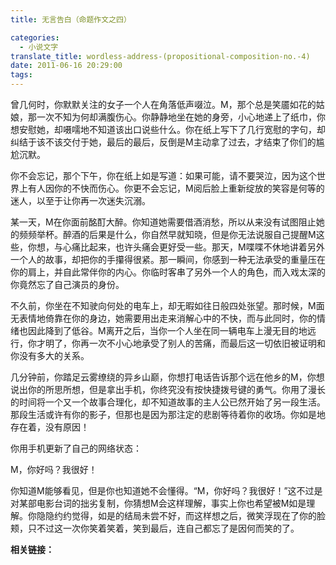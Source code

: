 ```yaml
---
title: 无言告白（命题作文之四）

categories:
  - 小说文字
translate_title: wordless-address-(propositional-composition-no.-4)
date: 2011-06-16 20:29:00
tags:
---
```


曾几何时，你默默关注的女子一个人在角落低声啜泣。M，那个总是笑靥如花的姑娘，那一次不知为何却满腹伤心。你静静地坐在她的身旁，小心地递上了纸巾，你想安慰她，却嗫嚅地不知道该出口说些什么。你在纸上写下了几行宽慰的字句，却纠结于该不该交付于她，最后的最后，反倒是M主动拿了过去，才结束了你们的尴尬沉默。

你不会忘记，那个下午，你在纸上如是写道：如果可能，请不要哭泣，因为这个世界上有人因你的不快而伤心。你更不会忘记，M阅后脸上重新绽放的笑容是何等的迷人，以至于让你再一次迷失沉溺。

某一天，M在你面前酩酊大醉。你知道她需要借酒消愁，所以从来没有试图阻止她的频频举杯。醉酒的后果是什么，你自然早就知晓，但是你无法说服自己提醒M这些，你想，与心痛比起来，也许头痛会更好受一些。那天，M喋喋不休地讲着另外一个人的故事，却把你的手攥得很紧。那一瞬间，你感到一种无法承受的重量压在你的肩上，并自此常伴你的内心。你临时客串了另外一个人的角色，而入戏太深的你竟然忘了自己演员的身份。

不久前，你坐在不知驶向何处的电车上，却无暇如往日般四处张望。那时候，M面无表情地倚靠在你的身边，她需要用出走来消解心中的不快，而与此同时，你的情绪也因此降到了低谷。M离开之后，当你一个人坐在同一辆电车上漫无目的地远行，你才明了，你再一次不小心地承受了别人的苦痛，而最后这一切依旧被证明和你没有多大的关系。

几分钟前，你踏足云雾缭绕的异乡山巅，你想打电话告诉那个远在他乡的M，你想说出你的所思所想，但是拿出手机，你终究没有按快捷拨号键的勇气。你用了漫长的时间将一个又一个故事合理化，却不知道故事的主人公已然开始了另一段生活。那段生活或许有你的影子，但那也是因为那注定的悲剧等待着你的收场。你如是地存在着，没有原因！

你用手机更新了自己的网络状态：

M，你好吗？我很好！

你知道M能够看见，但是你也知道她不会懂得。“M，你好吗？我很好！”这不过是对某部电影台词的拙劣复制，你猜想M会这样理解，事实上你也希望被M如是理解。你隐隐约约觉得，如是的结局未尝不好，而这样想之后，微笑浮现在了你的脸颊，只不过这一次你笑着笑着，笑到最后，连自己都忘了是因何而笑的了。

**相关链接：**